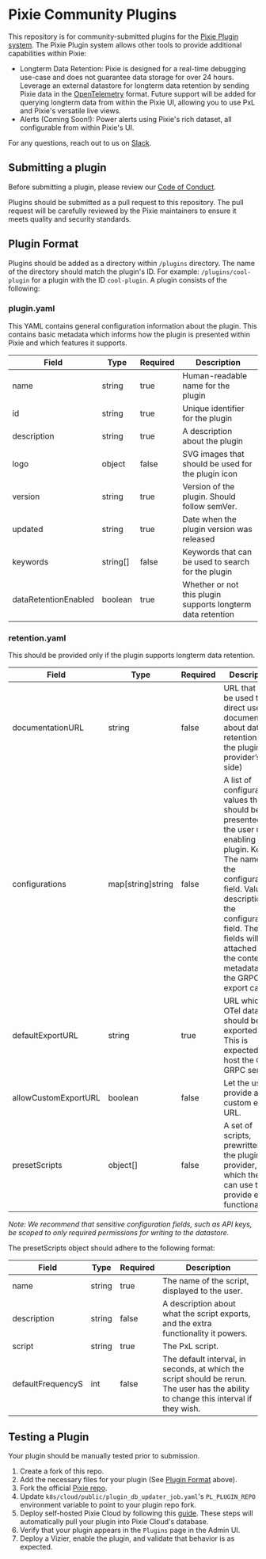 # Pixie Community Plugins

This repository is for community-submitted plugins for the [Pixie Plugin system](https://docs.px.dev/reference/plugins/plugin-system/). The Pixie Plugin system allows other tools to provide additional capabilities within Pixie:

- Longterm Data Retention: Pixie is designed for a real-time debugging use-case and does not guarantee data storage for over 24 hours. Leverage an external datastore for longterm data retention by sending Pixie data in the [OpenTelemetry](https://opentelemetry.io/) format. Future support will be added for querying longterm data from within the Pixie UI, allowing you to use PxL and Pixie's versatile live views.
- Alerts (Coming Soon!): Power alerts using Pixie's rich dataset, all configurable from within Pixie's UI.

For any questions, reach out to us on [Slack](https://slackin.px.dev).

## Submitting a plugin

Before submitting a plugin, please review our [Code of Conduct](https://github.com/pixie-io/pixie/blob/main/CODE_OF_CONDUCT.md).

Plugins should be submitted as a pull request to this repository. The pull request will be carefully reviewed by the Pixie maintainers to ensure it meets quality and security standards.

## Plugin Format 

Plugins should be added as a directory within `/plugins` directory. The name of the directory should match the plugin's ID. For example: `/plugins/cool-plugin` for a plugin with the ID `cool-plugin`.
A plugin consists of the following:

### plugin.yaml

This YAML contains general configuration information about the plugin. This contains basic metadata which informs how the plugin is presented within Pixie and which features it supports.

| **Field**            | **Type** | **Required** | **Description**                                             |
|----------------------|----------|--------------|-------------------------------------------------------------|
| name                 | string   | true         | Human-readable name for the plugin                          |
| id                   | string   | true         | Unique identifier for the plugin                            |
| description          | string   | true         | A description about the plugin                              |
| logo                 | object   | false        | SVG images that should be used for the plugin icon          |
| version              | string   | true         | Version of the plugin. Should follow semVer.                |
| updated              | string   | true         | Date when the plugin version was released                   |
| keywords             | string[] | false        | Keywords that can be used to search for the plugin          |
| dataRetentionEnabled | boolean  | true         | Whether or not this plugin supports longterm data retention |

### retention.yaml

This should be provided only if the plugin supports longterm data retention.


| **Field**            | **Type**          | **Required** | **Description**                                                                                                                                                                                                                                                           |
|----------------------|-------------------|--------------|---------------------------------------------------------------------------------------------------------------------------------------------------------------------------------------------------------------------------------------------------------------------------|
| documentationURL     | string            | false        | URL that can be used to direct user to documentation about data retention (on the plugin provider’s side)                                                                                                                                                                 |
| configurations       | map[string]string | false        | A list of configurable values that should be presented to the user upon enabling the plugin.  Key: The name of the configuration field. Value: A description for the configuration field.  These fields will be attached to the context metadata in the GRPC export call. |
| defaultExportURL     | string            | true         | URL which the OTel data should be exported to. This is expected to host the OTel GRPC service.                                                                                                                                                                            |
| allowCustomExportURL | boolean           | false        | Let the user provide a custom export URL.                                                                                                                                                                                                                                 |
| presetScripts        | object[]          | false        | A set of scripts, prewritten by the plugin provider, which they can use to provide extra functionality.                                                                                                                                                                   |

*Note: We recommend that sensitive configuration fields, such as API keys, be scoped to only required permissions for writing to the datastore.*

The presetScripts object should adhere to the following format:

| **Field**         | **Type** | **Required** | **Description**                                                                                                                       |
|-------------------|----------|--------------|---------------------------------------------------------------------------------------------------------------------------------------|
| name              | string   | true         | The name of the script, displayed to the user.                                                                                        |
| description       | string   | false        | A description about what the script exports, and the extra functionality it powers.                                                   |
| script            | string   | true         | The PxL script.                                                                                                                       |
| defaultFrequencyS | int      | false        | The default interval, in seconds, at which the script should be rerun. The user has the ability to change this interval if they wish. |

## Testing a Plugin

Your plugin should be manually tested prior to submission.

1. Create a fork of this repo.
2. Add the necessary files for your plugin (See [Plugin Format](#plugin-format) above).
3. Fork the official [Pixie repo](https://github.com/pixie-io/pixie).
4. Update `k8s/cloud/public/plugin_db_updater_job.yaml`'s `PL_PLUGIN_REPO` environment variable to point to your plugin repo fork.
5. Deploy self-hosted Pixie Cloud by following this [guide](https://docs.px.dev/installing-pixie/install-guides/self-hosted-pixie/). These steps will automatically pull your plugin into Pixie Cloud's database.
6. Verify that your plugin appears in the `Plugins` page in the Admin UI.
7. Deploy a Vizier, enable the plugin, and validate that behavior is as expected.
